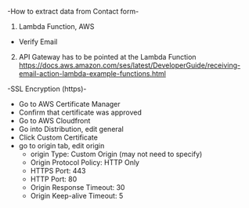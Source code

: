 
-How to extract data from Contact form-

1. Lambda Function, AWS

- Verify Email



2. API Gateway has to be pointed at the Lambda Function
https://docs.aws.amazon.com/ses/latest/DeveloperGuide/receiving-email-action-lambda-example-functions.html

-SSL Encryption (https)-
- Go to AWS Certificate Manager
- Confirm that certificate was approved
- Go to AWS Cloudfront
- Go into Distribution, edit general
- Click Custom Certificate
- go to origin tab, edit origin
  - origin Type: Custom Origin (may not need to specify)
  - Origin Protocol Policy: HTTP Only
  - HTTPS Port: 443
  - HTTP Port: 80
  - Origin Response Timeout: 30
  - Origin Keep-alive Timeout: 5
